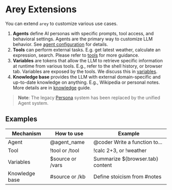 # Arey Extensions

You can extend `arey` to customize various use cases.

1. **Agents** define AI personas with specific prompts, tool access, and behavioral
   settings. Agents are the primary way to customize LLM behavior. See [agent configuration](../config.md#agents) for details.
2. **Tools** can perform external tasks. E.g. get latest weather, calculate an
   expression, search. Please refer to [tools] for more guidance.
3. **Variables** are tokens that allow the LLM to retrieve specific information
   at runtime from various tools. E.g., refer to the shell history, or browser
   tab. Variables are exposed by the tools. We discuss this in [variables].
4. **Knowledge base** provides the LLM with external domain-specific and
   up-to-date knowledge on anything. E.g., Wikipedia or personal notes. More
   details are in [knowledge] guide.

> **Note**: The legacy [Persona](./persona.md) system has been replaced by the unified Agent system.

[tools]: ./tools.md
[variables]: #
[knowledge]: #

## Examples

| Mechanism      | How to use             | Example                          |
| -------------- | ---------------------- | -------------------------------- |
| Agent          | @agent_name            | @coder Write a function to...   |
| Tool           | !tool or /tool         | !calc 2+3, or !weather           |
| Variables      | $source or /vars       | Summarize ${browser.tab} content |
| Knowledge base | #source or /kb         | Define stoicism from #notes      |
